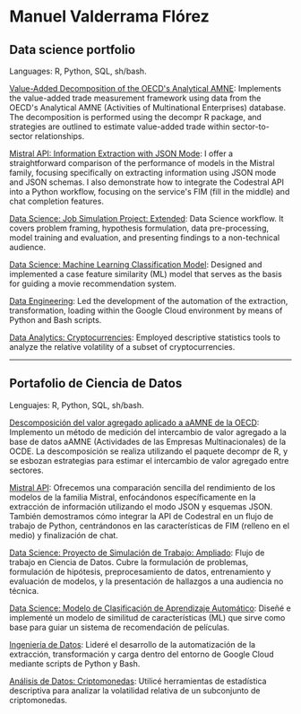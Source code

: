 # Manuel Valderrama Flórez

## Data science portfolio

Languages: R, Python, SQL, sh/bash.

[Value-Added Decomposition of the OECD's Analytical AMNE](https://github.com/mmvvff/aamne_decompr): Implements the value-added trade measurement framework using data from the OECD's Analytical AMNE (Activities of Multinational Enterprises) database. The decomposition is performed using the decompr R package, and strategies are outlined to estimate value-added trade within sector-to-sector relationships.

[Mistral API: Information Extraction with JSON Mode](https://github.com/mmvvff/mistral_codestralapi): I offer a straightforward comparison of the performance of models in the Mistral family, focusing specifically on extracting information using JSON mode and JSON schemas. I also demonstrate how to integrate the Codestral API into a Python workflow, focusing on the service's FIM (fill in the middle) and chat completion features.

[Data Science: Job Simulation Project: Extended](https://github.com/mmvvff/bcg_extended): Data Science workflow. It covers problem framing, hypothesis formulation, data pre-processing, model training and evaluation, and presenting findings to a non-technical audience. 

[Data Science: Machine Learning Classification Model](https://github.com/mmvvff/henry_pi_mlops): Designed and implemented a case feature similarity (ML) model that serves as the basis for guiding a movie recommendation system.

[Data Engineering](https://github.com/MatB1988/proyectogrupal/tree/main/scripts): Led the development of the automation of the extraction, transformation, loading within the Google Cloud environment by means of Python and Bash scripts.

[Data Analytics: Cryptocurrencies](https://github.com/mmvvff/henry_pi_anltcs): Employed descriptive statistics tools to analyze the relative volatility of a subset of cryptocurrencies.

---

## Portafolio de Ciencia de Datos

Lenguajes: R, Python, SQL, sh/bash.

[Descomposición del valor agregado aplicado a aAMNE de la OECD](https://github.com/mmvvff/aamne_decompr): Implemento un método de medición del intercambio de valor agregado a la base de datos aAMNE (Actividades de las Empresas Multinacionales) de la OCDE. La descomposición se realiza utilizando el paquete decompr de R, y se esbozan estrategias para estimar el intercambio de valor agregado entre sectores.

[Mistral API](https://github.com/mmvvff/mistral_codestralapi): Ofrecemos una comparación sencilla del rendimiento de los modelos de la familia Mistral, enfocándonos específicamente en la extracción de información utilizando el modo JSON y esquemas JSON. También demostramos cómo integrar la API de Codestral en un flujo de trabajo de Python, centrándonos en las características de FIM (relleno en el medio) y finalización de chat.

[Data Science: Proyecto de Simulación de Trabajo: Ampliado](https://github.com/mmvvff/bcg_extended): Flujo de trabajo en Ciencia de Datos. Cubre la formulación de problemas, formulación de hipótesis, preprocesamiento de datos, entrenamiento y evaluación de modelos, y la presentación de hallazgos a una audiencia no técnica.

[Data Science: Modelo de Clasificación de Aprendizaje Automático](https://github.com/mmvvff/henry_pi_mlops): Diseñé e implementé un modelo de similitud de características (ML) que sirve como base para guiar un sistema de recomendación de películas.

[Ingeniería de Datos](https://github.com/MatB1988/proyectogrupal/tree/main/scripts): Lideré el desarrollo de la automatización de la extracción, transformación y carga dentro del entorno de Google Cloud mediante scripts de Python y Bash.

[Análisis de Datos: Criptomonedas](https://github.com/mmvvff/henry_pi_anltcs): Utilicé herramientas de estadística descriptiva para analizar la volatilidad relativa de un subconjunto de criptomonedas.
